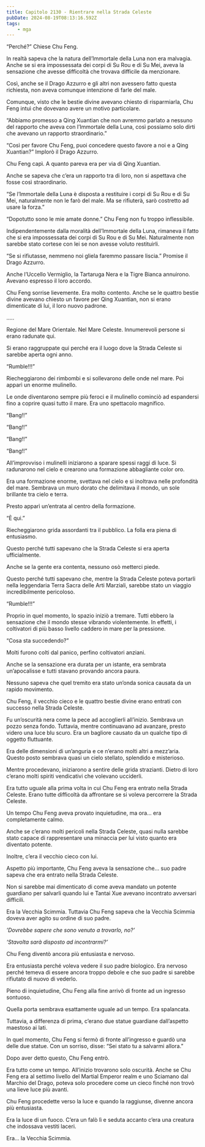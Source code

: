 ```yaml
---
title: Capitolo 2130 - Rientrare nella Strada Celeste
pubDate: 2024-08-19T08:13:16.592Z
tags:
    - mga
---
```





“Perché?” Chiese Chu Feng.


In realtà sapeva che la natura dell’Immortale della Luna non era malvagia. Anche se si era impossessata dei corpi di Su Rou e di Su Mei, aveva la sensazione che avesse difficoltà che trovava difficile da menzionare.


Così, anche se il Drago Azzurro e gli altri non avessero fatto questa richiesta, non aveva comunque intenzione di farle del male.


Comunque, visto che le bestie divine avevano chiesto di risparmiarla, Chu Feng intuì che dovevano avere un motivo particolare.


“Abbiamo promesso a Qing Xuantian che non avremmo parlato a nessuno del rapporto che aveva con l’Immortale della Luna, così possiamo solo dirti che avevano un rapporto straordinario.”


“Così per favore Chu Feng, puoi concedere questo favore a noi e a Qing Xuantian?” Implorò il Drago Azzurro.


Chu Feng capì. A quanto pareva era per via di Qing Xuantian.


Anche se sapeva che c’era un rapporto tra di loro, non si aspettava che fosse così straordinario.


“Se l’Immortale della Luna è disposta a restituire i corpi di Su Rou e di Su Mei, naturalmente non le farò del male. Ma se rifiuterà, sarò costretto ad usare la forza.”

“Dopotutto sono le mie amate donne.” Chu Feng non fu troppo inflessibile.


Indipendentemente dalla moralità dell’Immortale della Luna, rimaneva il fatto che si era impossessata dei corpi di Su Rou e di Su Mei. Naturalmente non sarebbe stato cortese con lei se non avesse voluto restituirli.


“Se si rifiutasse, nemmeno noi gliela faremmo passare liscia.” Promise il Drago Azzurro.


Anche l’Uccello Vermiglio, la Tartaruga Nera e la Tigre Bianca annuirono. Avevano espresso il loro accordo.


Chu Feng sorrise lievemente. Era molto contento. Anche se le quattro bestie divine avevano chiesto un favore per Qing Xuantian, non si erano dimenticate di lui, il loro nuovo padrone.


…..


Regione del Mare Orientale. Nel Mare Celeste. Innumerevoli persone si erano radunate qui.


Si erano raggruppate qui perché era il luogo dove la Strada Celeste si sarebbe aperta ogni anno.

“Rumble!!!”


Riecheggiarono dei rimbombi e si sollevarono delle onde nel mare. Poi apparì un enorme mulinello.


Le onde diventarono sempre più feroci e il mulinello cominciò ad  espandersi fino a coprire quasi tutto il mare. Era uno spettacolo magnifico.


“Bang!!”


“Bang!!”


“Bang!!”


“Bang!!”


All’improvviso i mulinelli iniziarono a sparare spessi raggi di luce. Si radunarono nel cielo e crearono una formazione abbagliante color oro.


Era una formazione enorme, svettava nel cielo e si inoltrava nelle profondità del mare. Sembrava un muro dorato che delimitava il mondo, un sole brillante tra cielo e terra.


Presto apparì un’entrata al centro della formazione.


“È qui.”


Riecheggiarono grida assordanti tra il pubblico. La folla era piena di entusiasmo.


Questo perché tutti sapevano che la Strada Celeste si era aperta ufficialmente.


Anche se la gente era contenta, nessuno osò metterci piede.


Questo perché tutti sapevano che, mentre la Strada Celeste poteva portarli nella leggendaria Terra Sacra delle Arti Marziali, sarebbe stato un viaggio incredibilmente pericoloso.


“Rumble!!!”


Proprio in quel momento, lo spazio iniziò a tremare. Tutti ebbero la sensazione che il mondo stesse vibrando violentemente. In effetti, i coltivatori di più basso livello caddero in mare per la pressione.

“Cosa sta succedendo?”


Molti furono colti dal panico, perfino coltivatori anziani.


Anche se la sensazione era durata per un istante, era sembrata un’apocalisse e tutti stavano provando ancora paura.


Nessuno sapeva che quel tremito era stato un’onda sonica causata da un rapido movimento.


Chu Feng, il vecchio cieco e le quattro bestie divine erano entrati con successo nella Strada Celeste.


Fu un’oscurità nera come la pece ad accoglierli all’inizio. Sembrava un pozzo senza fondo. Tuttavia, mentre continuavano ad avanzare, presto videro una luce blu scuro. Era un bagliore causato da un qualche tipo di oggetto fluttuante.


Era delle dimensioni di un’anguria e ce n’erano molti altri a mezz’aria. Questo posto sembrava quasi un cielo stellato, splendido e misterioso.


Mentre procedevano, iniziarono a sentire delle grida strazianti. Dietro di loro c’erano molti spiriti vendicativi che volevano ucciderli.


Era tutto uguale alla prima volta in cui Chu Feng era entrato nella Strada Celeste. Erano tutte difficoltà da affrontare se si voleva percorrere la Strada Celeste.


Un tempo Chu Feng aveva provato inquietudine, ma ora… era completamente calmo.


Anche se c’erano molti pericoli nella Strada Celeste, quasi nulla sarebbe stato capace di rappresentare una minaccia per lui visto quanto era diventato potente.


Inoltre, c’era il vecchio cieco con lui.


Aspetto più importante, Chu Feng aveva la sensazione che… suo padre sapeva che era entrato nella Strada Celeste.


Non si sarebbe mai dimenticato di come aveva mandato un potente guardiano per salvarli quando lui e Tantai Xue avevano incontrato avversari difficili.


Era la Vecchia Scimmia. Tuttavia Chu Feng sapeva che la Vecchia Scimmia doveva aver agito su ordine di suo padre.


<em>’Dovrebbe sapere che sono venuto a trovarlo, no?’


‘Stavolta sarà disposto ad incontrarmi?’</em>


Chu Feng diventò ancora più entusiasta e nervoso.


Era entusiasta perché voleva vedere il suo padre biologico. Era nervoso perché temeva di essere ancora troppo debole e che suo padre si sarebbe rifiutato di nuovo di vederlo.


Pieno di inquietudine, Chu Feng alla fine arrivò di fronte ad un ingresso sontuoso.


Quella porta sembrava esattamente uguale ad un tempo. Era spalancata.


Tuttavia, a differenza di prima, c’erano due statue guardiane dall’aspetto maestoso ai lati.


In quel momento, Chu Feng si fermò di fronte all’ingresso e guardò una delle due statue. Con un sorriso, disse: “Sei stato tu a salvarmi allora.”


Dopo aver detto questo, Chu Feng entrò.


Era tutto come un tempo. All’inizio trovarono solo oscurità. Anche se Chu Feng era al settimo livello del Martial Emperor realm e uno Sciamano dal Marchio del Drago, poteva solo procedere come un cieco finché non trovò una lieve luce più avanti.


Chu Feng procedette verso la luce e quando la raggiunse, divenne ancora più entusiasta.


Era la luce di un fuoco. C’era un falò lì e seduta accanto c’era una creatura che indossava vestiti laceri.


Era… la Vecchia Scimmia.

